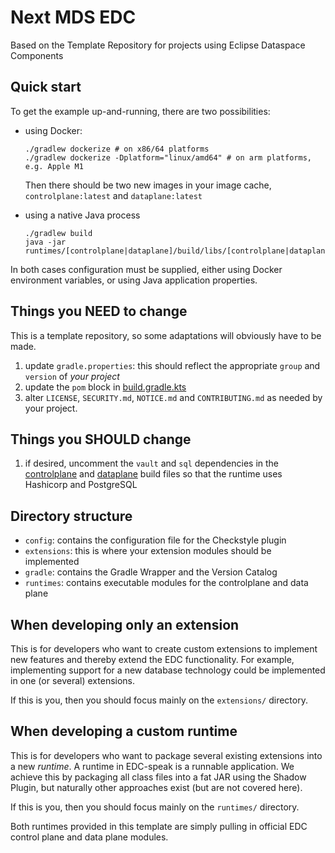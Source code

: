 
# Next MDS EDC 
Based on the Template Repository for projects using Eclipse Dataspace Components

## Quick start

To get the example up-and-running, there are two possibilities:

- using Docker:
  ```shell
  ./gradlew dockerize # on x86/64 platforms
  ./gradlew dockerize -Dplatform="linux/amd64" # on arm platforms, e.g. Apple M1
  ```
  Then there should be two new images in your image cache, `controlplane:latest` and `dataplane:latest`

- using a native Java process
  ```shell
  ./gradlew build
  java -jar runtimes/[controlplane|dataplane]/build/libs/[controlplane|dataplane].jar
  ```

In both cases configuration must be supplied, either using Docker environment variables, or using Java
application properties.

## Things you **NEED** to change

This is a template repository, so some adaptations will obviously have to be made.

1. update `gradle.properties`: this should reflect the appropriate `group` and `version` of _your project_
2. update the `pom` block in [build.gradle.kts](./build.gradle.kts)
3. alter `LICENSE`, `SECURITY.md`, `NOTICE.md` and `CONTRIBUTING.md` as needed by your project.

## Things you **SHOULD** change
1. if desired, uncomment the `vault` and `sql` dependencies in
   the [controlplane](./runtimes/controlplane/build.gradle.kts)
   and [dataplane](./runtimes/dataplane/build.gradle.kts) build files so that the runtime uses Hashicorp and PostgreSQL

## Directory structure

- `config`: contains the configuration file for the Checkstyle plugin
- `extensions`: this is where your extension modules should be implemented
- `gradle`: contains the Gradle Wrapper and the Version Catalog
- `runtimes`: contains executable modules for the controlplane and data plane

## When developing only an extension

This is for developers who want to create custom extensions to implement new features and thereby extend
the EDC functionality. For example, implementing support for a new database technology could be implemented in one (or
several) extensions.

If this is you, then you should focus mainly on the `extensions/` directory.

## When developing a custom runtime

This is for developers who want to package several existing extensions into a new _runtime_. A runtime in EDC-speak is a
runnable application. We achieve this by packaging all class files into a fat JAR using the Shadow Plugin, but naturally
other approaches exist (but are not covered here).

If this is you, then you should focus mainly on the `runtimes/` directory.

Both runtimes provided in this template are simply pulling in official EDC control plane and data plane
modules.

